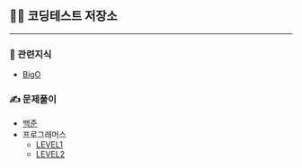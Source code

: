 ## 👨‍💻 코딩테스트 저장소
--------------------------------------------------------

### 📖 관련지식

- [BigO](https://github.com/kimjiwonpg98/coding-test-store/blob/master/%EA%B0%9C%EB%85%90/BigO.md)

### ✍ 문제풀이
- [백준](https://github.com/kimjiwonpg98/coding-test-store/tree/master/%EB%B0%B1%EC%A4%80)
- 프로그래머스
  - [LEVEL1](https://github.com/kimjiwonpg98/coding-test-store/tree/master/%ED%94%84%EB%A1%9C%EA%B7%B8%EB%9E%98%EB%A8%B8%EC%8A%A4/level1)
  - [LEVEL2](https://github.com/kimjiwonpg98/coding-test-store/tree/master/%ED%94%84%EB%A1%9C%EA%B7%B8%EB%9E%98%EB%A8%B8%EC%8A%A4/level2)